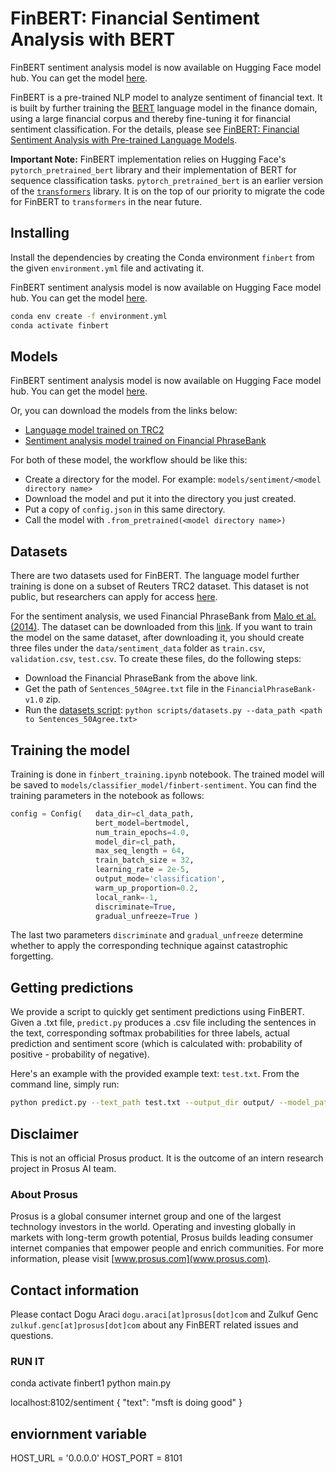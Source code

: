 # FinBERT: Financial Sentiment Analysis with BERT

FinBERT sentiment analysis model is now available on Hugging Face model hub. You can get the model [here](https://huggingface.co/ProsusAI/finbert).

FinBERT is a pre-trained NLP model to analyze sentiment of financial text. It is built by further training
the [BERT](https://arxiv.org/pdf/1810.04805.pdf) language model in the finance domain, using a large financial corpus and thereby fine-tuning
it for financial sentiment classification. For the details, please see
[FinBERT: Financial Sentiment Analysis with Pre-trained Language Models](https://arxiv.org/pdf/1908.10063.pdf).

**Important Note:**
FinBERT implementation relies on Hugging Face's `pytorch_pretrained_bert` library and their implementation of BERT for sequence classification tasks. `pytorch_pretrained_bert` is an earlier version of the [`transformers`](https://github.com/huggingface/transformers) library. It is on the top of our priority to migrate the code for FinBERT to `transformers` in the near future.

## Installing

Install the dependencies by creating the Conda environment `finbert` from the given `environment.yml` file and
activating it.

FinBERT sentiment analysis model is now available on Hugging Face model hub. You can get the model [here](https://huggingface.co/ProsusAI/finbert).

```bash
conda env create -f environment.yml
conda activate finbert
```

## Models

FinBERT sentiment analysis model is now available on Hugging Face model hub. You can get the model [here](https://huggingface.co/ProsusAI/finbert).

Or, you can download the models from the links below:

- [Language model trained on TRC2](https://prosus-public.s3-eu-west-1.amazonaws.com/finbert/language-model/pytorch_model.bin)
- [Sentiment analysis model trained on Financial PhraseBank](https://prosus-public.s3-eu-west-1.amazonaws.com/finbert/finbert-sentiment/pytorch_model.bin)

For both of these model, the workflow should be like this:

- Create a directory for the model. For example: `models/sentiment/<model directory name>`
- Download the model and put it into the directory you just created.
- Put a copy of `config.json` in this same directory.
- Call the model with `.from_pretrained(<model directory name>)`

## Datasets

There are two datasets used for FinBERT. The language model further training is done on a subset of Reuters TRC2
dataset. This dataset is not public, but researchers can apply for access
[here](https://trec.nist.gov/data/reuters/reuters.html).

For the sentiment analysis, we used Financial PhraseBank from [Malo et al. (2014)](https://www.researchgate.net/publication/251231107_Good_Debt_or_Bad_Debt_Detecting_Semantic_Orientations_in_Economic_Texts).
The dataset can be downloaded from this [link](https://www.researchgate.net/profile/Pekka_Malo/publication/251231364_FinancialPhraseBank-v10/data/0c96051eee4fb1d56e000000/FinancialPhraseBank-v10.zip?origin=publication_list).
If you want to train the model on the same dataset, after downloading it, you should create three files under the
`data/sentiment_data` folder as `train.csv`, `validation.csv`, `test.csv`.
To create these files, do the following steps:

- Download the Financial PhraseBank from the above link.
- Get the path of `Sentences_50Agree.txt` file in the `FinancialPhraseBank-v1.0` zip.
- Run the [datasets script](scripts/datasets.py):
  `python scripts/datasets.py --data_path <path to Sentences_50Agree.txt>`

## Training the model

Training is done in `finbert_training.ipynb` notebook. The trained model will
be saved to `models/classifier_model/finbert-sentiment`. You can find the training parameters in the notebook as follows:

```python
config = Config(   data_dir=cl_data_path,
                   bert_model=bertmodel,
                   num_train_epochs=4.0,
                   model_dir=cl_path,
                   max_seq_length = 64,
                   train_batch_size = 32,
                   learning_rate = 2e-5,
                   output_mode='classification',
                   warm_up_proportion=0.2,
                   local_rank=-1,
                   discriminate=True,
                   gradual_unfreeze=True )
```

The last two parameters `discriminate` and `gradual_unfreeze` determine whether to apply the corresponding technique
against catastrophic forgetting.

## Getting predictions

We provide a script to quickly get sentiment predictions using FinBERT. Given a .txt file, `predict.py` produces a .csv file including the sentences in the text, corresponding softmax probabilities for three labels, actual prediction and sentiment score (which is calculated with: probability of positive - probability of negative).

Here's an example with the provided example text: `test.txt`. From the command line, simply run:

```bash
python predict.py --text_path test.txt --output_dir output/ --model_path models/classifier_model/finbert-sentiment
```

## Disclaimer

This is not an official Prosus product. It is the outcome of an intern research project in Prosus AI team.

### About Prosus

Prosus is a global consumer internet group and one of the largest technology investors in the world. Operating and
investing globally in markets with long-term growth potential, Prosus builds leading consumer internet companies that empower people and enrich communities.
For more information, please visit [www.prosus.com](www.prosus.com).

## Contact information

Please contact Dogu Araci `dogu.araci[at]prosus[dot]com` and Zulkuf Genc `zulkuf.genc[at]prosus[dot]com` about
any FinBERT related issues and questions.

### RUN IT

conda activate finbert1
python main.py

localhost:8102/sentiment
{
"text": "msft is doing good"
}

## enviornment variable

HOST_URL = '0.0.0.0'
HOST_PORT = 8101
